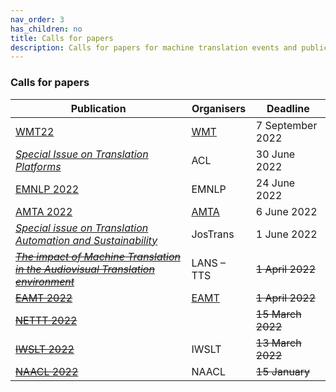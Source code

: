 ```yaml
---
nav_order: 3
has_children: no
title: Calls for papers
description: Calls for papers for machine translation events and publications
---
```


### Calls for papers

| Publication | Organisers | Deadline |
| --- | --- | --- |
| [WMT22](/events/wmt22.md) | [WMT](/../events/wmt.md) | 7 September 2022 |
| [*Special Issue on Translation Platforms*](https://www.aclweb.org/portal/content/special-issue-translation-platforms) | ACL | 30 June 2022 |
| [EMNLP 2022](https://2022.emnlp.org/calls/papers/Overview) | EMNLP | 24 June 2022 |
| [AMTA 2022](/events/amta2022.md) | [AMTA](../associations/amta.md) | 6 June 2022 |
| [*Special issue on Translation Automation and Sustainability*](https://jostrans.org/2b.3%20Jostrans%20SI%2041.pdf) | JosTrans | 1 June 2022 |
| [~~*The impact of Machine Translation in the Audiovisual Translation environment*~~](https://lans-tts.uantwerpen.be/index.php/LANS-TTS/announcement/view/21) | LANS – TTS | ~~1 April 2022~~ |
| [~~EAMT 2022~~](/events/eamt2022.md) | [EAMT](../associations/eamt.md) | ~~1 April 2022~~ |
| [~~NETTT 2022~~](/events/nettt2022.md) | | ~~15 March 2022~~ |
| [~~IWSLT 2022~~](/events/iwslt2022.md) | IWSLT | ~~13 March 2022~~ |
| [~~NAACL 2022~~](https://2022.naacl.org/calls/papers/#paper-submission-details) | NAACL | ~~15 January~~ |
